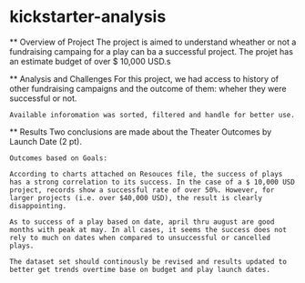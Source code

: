# kickstarter-analysis

** Overview of Project
The project is aimed to understand wheather or not a fundraising campaing for a play can ba a successful project. The projet has an estimate budget of over $ 10,000 USD.s 

** Analysis and Challenges
    For this project, we had access to history of other fundraising campaigns and the outcome of them: wheher they were successful or not.

    Available inforomation was sorted, filtered and handle for better use. 

** Results
    Two conclusions are made about the Theater Outcomes by Launch Date (2 pt).

    Outcomes based on Goals:
    
    According to charts attached on Resouces file, the success of plays has a strong correlation to its success. In the case of a $ 10,000 USD project, records show a successful rate of over 50%. However, for larger projects (i.e. over $40,000 USD), the result is clearly disappointing.

    As to success of a play based on date, april thru august are good months with peak at may. In all cases, it seems the success does not rely to much on dates when compared to unsuccessful or cancelled plays.

    The dataset set should continously be revised and results updated to better get trends overtime base on budget and play launch dates.

